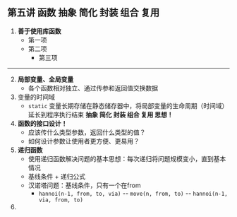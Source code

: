 ## 第五讲 函数   抽象   简化  封装  组合  复用 
1. **善于使用库函数**
    - 第一项
    - 第二项
        - 第三项
  ------        
2. **局部变量、全局变量**
    - 各个函数相对独立、通过传参和返回值交换数据
3. 变量的时间域
    - `static` 变量长期存储在静态储存器中，将局部变量的生命周期（时间域）延长到程序执行结束
**抽象 简化  封装  组合  复用 思想！**
4. **函数的接口设计！**
    - 应该传什么类型参数，返回什么类型的值？    
    - 如何设计参数让使用者更方便、更易用？
5. **递归函数**
    - 使用递归函数解决问题的基本思想：每次递归将问题规模变小，直到基本情况
    - 基线条件 + 递归公式
    - 汉诺塔问题：基线条件，只有一个在from
      - `hannoi(n-1, from, to, via)` -- `move(n, from, to)` -- `hannoi(n-1, via, from, to)`
6. 